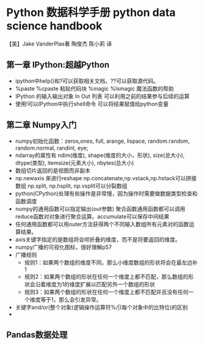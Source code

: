 # Python 数据科学手册 python data science handbook
【美】Jake VanderPlas著 陶俊杰 陈小莉 译

## 第一章 IPython:超越Python
- ipython中help()和?可以获取相关文档，??可以获取源代码。
- %paste %cpaste 粘贴代码块 %magic %lsmagic 魔法函数的帮助
- IPython 的输入输出对象 In Out 列表 可以利用之前的结果参与后续的运算
- 使用!可以IPython中执行shell命令 可以将结果赋值给python变量

## 第二章 Numpy入门
- numpy初始化函数：zeros,ones, full, arange, lispace, random.random, random.normal, randint, eye;
- ndarray的属性有 ndim(维度), shape(维度的大小，形状), size(总大小), dtype(类型), itemsize(元素大小), nbytes(总大小)
- 数组切片返回的是视图而非副本
- np.newaxis 来进行reshape np.concatenate,np.vstack,np.hstack可以拼接数组 np.split, np.hsplit, np.vsplit可以分裂数组
- python(CPython)处理有些操作是非常慢，因为操作时需要做数据类型检查和函数调度
- numpy的通用函数可以指定输出(out参数) 聚合函数通用函数都可以调用reduce函数对对象进行聚合运算。accumulate可以保存中间结果
- 任何通用函数都可以用outer方法获得两个不同输入数组所有元素对的函数运算结果。
- axis关键字指定的是数组将会呗折叠的维度，而不是将要返回的维度。
- numpy广播的可视化图标，很好理解p57
- 广播规则 
   - 规则1：如果两个数组的维度不同，那么小维度数组的形状将会在最左边补1
   - 规则2：如果两个数组的形状在任何一个维度上都不匹配，那么数组的形状会沿着维度为1的维度扩展以匹配另外一个数组的形状
   - 规则3：如果两个数组的形状在任何一个维度上都不匹配并且没有任何一个维度等于1，那么会引发异常。
- 关键字and/or(整个对象)逻辑操作运算符%/|(每个对象中的比特位)的区别 
- 
## Pandas数据处理
